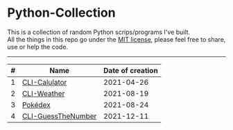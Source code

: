 # Python-Collection
This is a collection of random Python scrips/programs I've built.  
All the things in this repo go under the [MIT license](https://github.com/PaneradFisk/Python-Collection/blob/main/LICENSE), please feel free to share, use or help the code.
* * *
| # | Name | Date of creation |
|-|-|-|
| 1 |[CLI-Calulator](https://github.com/PaneradFisk/python-collection/blob/main/calculator/cli-calc.py)| 2021-04-26 |
| 2 |[CLI-Weather](https://github.com/PaneradFisk/python-collection/blob/main/weather/weather.py)| 2021-08-19 |
| 3 |[Pokédex](https://github.com/PaneradFisk/python-collection/blob/main/pokedex/pokedex.py)| 2021-08-24 |
| 4 |[CLI-GuessTheNumber](<url>)| 2021-12-11 |
